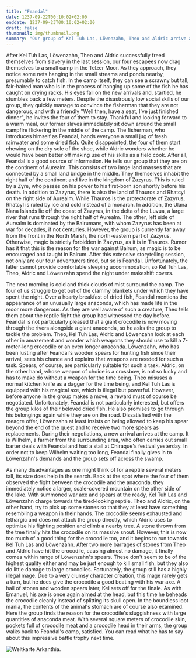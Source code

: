 ```yaml
---
title: "Feandal"
date: 1237-09-22T00:10:02+02:00
enddate: 1237-09-23T00:10:02+02:00
draft: false
thumbnail: img/thumbnail.png
summary: "Our group of Kel Tuh Las, Löwenzahn, Theo and Aldric arrive at the small camp in the Telzer swamp, which they discovered last time. Here they meet Feandal the fisherman, who gives them a brief summary of which country and world they live in. After a night in Feandal's camp, he has another mission for our group. You can find out what it is and how the four of them go about it here:"
---
```


After Kel Tuh Las, Löwenzahn, Theo and Aldric successfully freed themselves from slavery in the last session, our four escapees now drag themselves to a small camp in the Telzer Moor. As they approach, they notice some nets hanging in the small streams and ponds nearby, presumably to catch fish. In the camp itself, they can see a scrawny but tall, fair-haired man who is in the process of hanging up some of the fish he has caught on drying racks. His eyes fall on the new arrivals and, startled, he stumbles back a few meters. Despite the disastrously low social skills of our group, they quickly manage to convince the fisherman that they are not dangerous, and with a friendly "Well then, have a seat, I've just finished dinner", he invites the four of them to stay. Thankful and looking forward to a warm meal, our former slaves immediately sit down around the small campfire flickering in the middle of the camp. The fisherman, who introduces himself as Feandal, hands everyone a small jug of fresh rainwater and some dried fish. Quite disappointed, the four of them start chewing on the dry sole of the shoe, while Aldric wonders whether he would have been better off making use of his skills as a field cook. After all, Feandal is a good source of information. He tells our group that they are on the continent of Aurealm. This consists of two large land masses that are connected by a small land bridge in the middle. They themselves inhabit the right half of the continent and live in the kingdom of Zazyrus. This is ruled by a Zyre, who passes on his power to his first-born son shortly before his death. In addition to Zazyrus, there is also the land of Thauros and Rhatcyl on the right side of Aurealm. While Thauros is the protectorate of Zazyrus, Rhatcyl is ruled by ice and cold instead of a monarch. In addition, the Ulana Nana Islands lie off the coast of Zazyrus, in the delta of the Luvua, a large river that runs through the right half of Aurealm. The other, left side of Aurealm is dominated by the Balrumans, with whom Zazyrus has been at war for decades, if not centuries. However, the group is currently far away from the front in the North Marsh, the north-eastern part of Zazyrus. Otherwise, magic is strictly forbidden in Zazyrus, as it is in Thauros. Rumor has it that this is the reason for the war against Balrum, as magic is to be encouraged and taught in Balrum. After this extensive storytelling session, not only are our four adventurers tired, but so is Feandal. Unfortunately, the latter cannot provide comfortable sleeping accommodation, so Kel Tuh Las, Theo, Aldric and Löwenzahn spend the night under makeshift covers.

The next morning is cold and thick clouds of mist surround the camp. The four of us struggle to get out of the clammy blankets under which they have spent the night. Over a hearty breakfast of dried fish, Feandal mentions the appearance of an unusually large anaconda, which has made life in the moor more dangerous. As they are well aware of such a creature, Theo tells them about the reptile fight the group had witnessed the day before. Feandal is not particularly pleased that a giant crocodile is now moving through the rivers alongside a giant anaconda, so he asks the group to tackle the problem. Theo, Kel Tuh Las, Aldric and Löwenzahn look at each other in amazement and wonder which weapons they should use to kill a 7-meter-long crocodile or an even longer anaconda. Löwenzahn, who has been lusting after Feandal's wooden spears for hunting fish since their arrival, sees his chance and explains that weapons are needed for such a task. Spears, of course, are particularly suitable for such a task. Aldric, on the other hand, whose weapon of choice is a crossbow, is not so lucky and has to make do without a weapon for the time being. Theo misuses a normal kitchen knife as a dagger for the time being, and Kel Tuh Las is equipped with his magical axe, which is illegal but powerful. However, before anyone in the group makes a move, a reward must of course be negotiated. Unfortunately, Feandal is not particularly interested, but offers the group kilos of their beloved dried fish. He also promises to go through his belongings again while they are on the road. Dissatisfied with the meagre offer, Löwenzahn at least insists on being allowed to keep his spear beyond the end of the quest and to receive two more spears as replacements. During their negotiations, a new arrival arrives at the camp. It is Wilhelm, a farmer from the surrounding area, who often carries out small barter deals with Feandal and had a stall at Chiraque's festival yesterday. In order not to keep Wilhelm waiting too long, Feandal finally gives in to Löwenzahn's demands and the group sets off across the swamp.

As many disadvantages as one might think of for a reptile several meters tall, its size does help in the search. Back at the spot where the four of them observed the fight between the crocodile and the anaconda, they immediately notice a larger, scale-covered mountain on the other side of the lake. With summoned war axe and spears at the ready, Kel Tuh Las and Löwenzahn charge towards the tired-looking reptile. Theo and Aldric, on the other hand, try to pick up some stones so that they at least have something resembling a weapon in their hands. The crocodile seems exhausted and lethargic and does not attack the group directly, which Aldric uses to optimize his fighting position and climb a nearby tree. A stone thrown from the tree finally hits the crocodile on its massive snout. However, this is now too much of a good thing for the crocodile too, and it begins to run towards Kel Tuh Las and Löwenzahn. After two more barrages of stones from Theo and Aldric have hit the crocodile, causing almost no damage, it finally comes within range of Löwenzahn's spears. These don't seem to be of the highest quality either and may be just enough to kill small fish, but they also do little damage to large crocodiles. Fortunately, the group still has a highly illegal mage. Due to a very clumsy character creation, this mage rarely gets a turn, but he does give the crocodile a good beating with his war axe. A hail of stones and wooden spears later, Kel sets off for the finale. As with Emanuel, his axe is once again aimed at the head, but this time he beheads the crocodile cleanly instead of splitting its skull open. In the boundless loot mania, the contents of the animal's stomach are of course also examined. Here the group finds the reason for the crocodile's sluggishness with large quantities of anaconda meat. With several square meters of crocodile skin, pockets full of crocodile meat and a crocodile head in their arms, the group walks back to Feandal's camp, satisfied. You can read what he has to say about this impressive battle trophy next time.


<div class="center">
  <img class="img-fluid" title="Weltkarte Arkanthia" alt="Weltkarte Arkanthia." src="./img/Arkanthia_Full_Map_Blog_1-4.jpg" />
</div>

